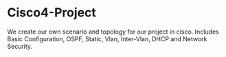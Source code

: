 # Cisco4-Project
We create our own scenario and topology for our project in cisco. Includes Basic Configuration, OSPF, Static, Vlan, Inter-Vlan, DHCP and Network Security.
